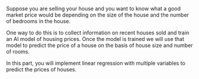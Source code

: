 Suppose you are selling your house and you want to know what a good market price would be depending on the size of the house and the number
of bedrooms in the house. 

One way to do this is to collect information on recent houses sold and train an AI model of housing prices. Once the model is trained we
will use that model to predict the price of a house on the basis of house size and number of rooms.

In this part, you will implement linear regression with multiple variables to predict the prices of houses. 
